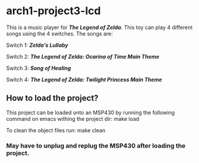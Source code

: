 # arch1-project3-lcd

This is a music player for ***The Legend of Zelda***. This toy can play 4 different songs using the 4 switches. The songs are: 


Switch 1: ***Zelda's Lullaby***

Switch 2: ***The Legend of Zelda: Ocarina of Time Main Theme***

Switch 3: ***Song of Healing***

Switch 4: ***The Legend of Zelda: Twilight Princess Main Theme***

## How to load the project?

This project can be loaded onto an MSP430 by running the following command on emacs withing the project dir:
make load

To clean the object files run:
make clean

### May have to unplug and replug the MSP430 after loading the project.
